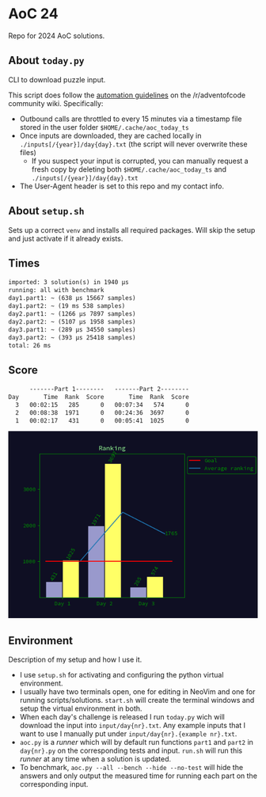 # AoC 24

Repo for 2024 AoC solutions.

## About `today.py`

CLI to download puzzle input.

This script does follow the [automation guidelines](https://www.reddit.com/r/adventofcode/wiki/faqs/automation) on the /r/adventofcode community wiki. Specifically:
- Outbound calls are throttled to every 15 minutes via a timestamp file stored in the user folder `$HOME/.cache/aoc_today_ts`
- Once inputs are downloaded, they are cached locally in `./inputs[/{year}]/day{day}.txt` (the script will never overwrite these files)
  - If you suspect your input is corrupted, you can manually request a fresh copy by deleting both `$HOME/.cache/aoc_today_ts` and `./inputs[/{year}]/day{day}.txt`
- The User-Agent header is set to this repo and my contact info.

## About `setup.sh`

Sets up a correct `venv` and installs all required packages. Will skip the setup and just activate if it already exists.

## Times

```
imported: 3 solution(s) in 1940 μs
running: all with benchmark
day1.part1: ~ (638 μs 15667 samples)
day1.part2: ~ (19 ms 538 samples)
day2.part1: ~ (1266 μs 7897 samples)
day2.part2: ~ (5107 μs 1958 samples)
day3.part1: ~ (289 μs 34550 samples)
day3.part2: ~ (393 μs 25418 samples)
total: 26 ms
```

## Score

```{scores}
      -------Part 1--------   -------Part 2--------
Day       Time  Rank  Score       Time  Rank  Score
  3   00:02:15   285      0   00:07:34   574      0
  2   00:08:38  1971      0   00:24:36  3697      0
  1   00:02:17   431      0   00:05:41  1025      0

```

![](res/scores.png)

## Environment

Description of my setup and how I use it.

* I use `setup.sh` for activating and configuring the python virtual environment.
* I usually have two terminals open, one for editing in NeoVim and one for running scripts/solutions. `start.sh` will create the terminal windows and setup the virtual environment in both.
* When each day's challenge is released I run `today.py` wich will download the input into `input/day{nr}.txt`. Any example inputs that I want to use I manually put under `input/day{nr}.{example nr}.txt`.
* `aoc.py` is a *runner* which will by default run functions `part1` and `part2` in `day{nr}.py` on the corresponding tests and input. `run.sh` will run this *runner* at any time when a solution is updated.
* To benchmark, `aoc.py --all --bench --hide --no-test` will hide the answers and only output the measured time for running each part on the corresponding input.
